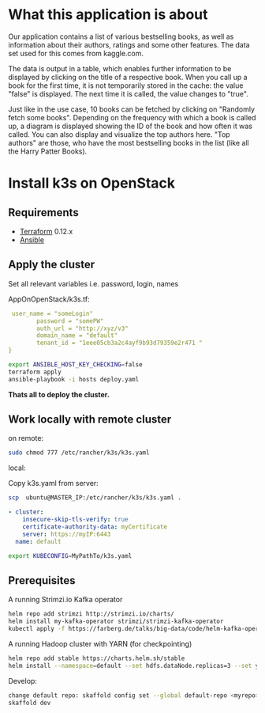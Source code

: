 What this application is about 
============================
Our application contains a list of various bestselling books, as well as information about their authors, ratings and some other features. The data set used for this comes from kaggle.com.

The data is output in a table, which enables further information to be displayed by clicking on the title of a respective book. When you call up a book for the first time, it is not temporarily stored in the cache: the value "false" is displayed. The next time it is called, the value changes to "true".

Just like in the use case, 10 books can be fetched by clicking on "Randomly fetch some books".
Depending on the frequency with which a book is called up, a diagram is displayed showing the ID of the book and how often it was called.
You can also display and visualize the top authors here. "Top authors" are those, who have the most bestselling books in the list (like all the Harry Patter Books).


Install k3s on OpenStack
============================

Requirements
------------

-	[Terraform](https://www.terraform.io/downloads.html) 0.12.x
-	[Ansible](https://www.ansible.com)


Apply the cluster
------------

Set all relevant variables i.e. password, login, names

AppOnOpenStack/k3s.tf:

```yaml
 user_name = "someLogin"
        password = "somePW"
        auth_url = "http://xyz/v3"
        domain_name = "default"
        tenant_id = "1eee05cb3a2c4ayf9b93d79359e2r471 "
}

```

```bash
export ANSIBLE_HOST_KEY_CHECKING=false
terraform apply
ansible-playbook -i hosts deploy.yaml
```

**Thats all to deploy the cluster.**



Work locally with remote cluster
------------

on remote:

```bash
sudo chmod 777 /etc/rancher/k3s/k3s.yaml
```

local:

Copy k3s.yaml from server:

```bash
scp  ubuntu@MASTER_IP:/etc/rancher/k3s/k3s.yaml .
```

```yaml
- cluster:
    insecure-skip-tls-verify: true
    certificate-authority-data: myCertificate
    server: https://myIP:6443
  name: default
```


```sh
export KUBECONFIG=MyPathTo/k3s.yaml
```

Prerequisites
------------

A running Strimzi.io Kafka operator

```bash
helm repo add strimzi http://strimzi.io/charts/
helm install my-kafka-operator strimzi/strimzi-kafka-operator
kubectl apply -f https://farberg.de/talks/big-data/code/helm-kafka-operator/kafka-cluster-def.yaml
```

A running Hadoop cluster with YARN (for checkpointing)

```bash
helm repo add stable https://charts.helm.sh/stable
helm install --namespace=default --set hdfs.dataNode.replicas=3 --set yarn.nodeManager.replicas=3 --set hdfs.webhdfs.enabled=true my-hadoop-cluster stable/hadoop
```

Develop:

```bash
change default repo: skaffold config set --global default-repo <myrepo>
skaffold dev
```
